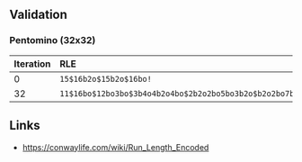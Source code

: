 
## Validation
### Pentomino (32x32)

| Iteration  | RLE                                                                                 |
|:-----------|:------------------------------------------------------------------------------------|
| 0          | `15$16b2o$15b2o$16bo!`                                                              |
| 32         | `11$16bo$12bo3bo$3b4o4b2o4bo$2b2o2bo5bo3b2o$b2o2bo7b4o$2bo2bo6bo$3b2o7bobo$12bobo!` |


## Links
* https://conwaylife.com/wiki/Run_Length_Encoded


